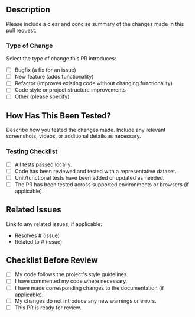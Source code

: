 ## Description

Please include a clear and concise summary of the changes made in this pull request.

### Type of Change

Select the type of change this PR introduces:

- [ ] Bugfix (a fix for an issue)
- [ ] New feature (adds functionality)
- [ ] Refactor (improves existing code without changing functionality)
- [ ] Code style or project structure improvements
- [ ] Other (please specify):

## How Has This Been Tested?

Describe how you tested the changes made. Include any relevant screenshots, videos, or additional details as necessary.

### Testing Checklist

- [ ] All tests passed locally.
- [ ] Code has been reviewed and tested with a representative dataset.
- [ ] Unit/functional tests have been added or updated as needed.
- [ ] The PR has been tested across supported environments or browsers (if applicable).

## Related Issues

Link to any related issues, if applicable:

- Resolves # (issue)
- Related to # (issue)

## Checklist Before Review

- [ ] My code follows the project's style guidelines.
- [ ] I have commented my code where necessary.
- [ ] I have made corresponding changes to the documentation (if applicable).
- [ ] My changes do not introduce any new warnings or errors.
- [ ] This PR is ready for review.
